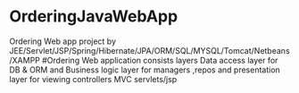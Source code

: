# OrderingJavaWebApp
Ordering Web app project by JEE/Servlet/JSP/Spring/Hibernate/JPA/ORM/SQL/MYSQL/Tomcat/Netbeans/XAMPP
#Ordering Web application consists layers  Data access layer for DB & ORM and Business logic layer for managers ,repos and presentation layer for viewing controllers MVC servlets/jsp
